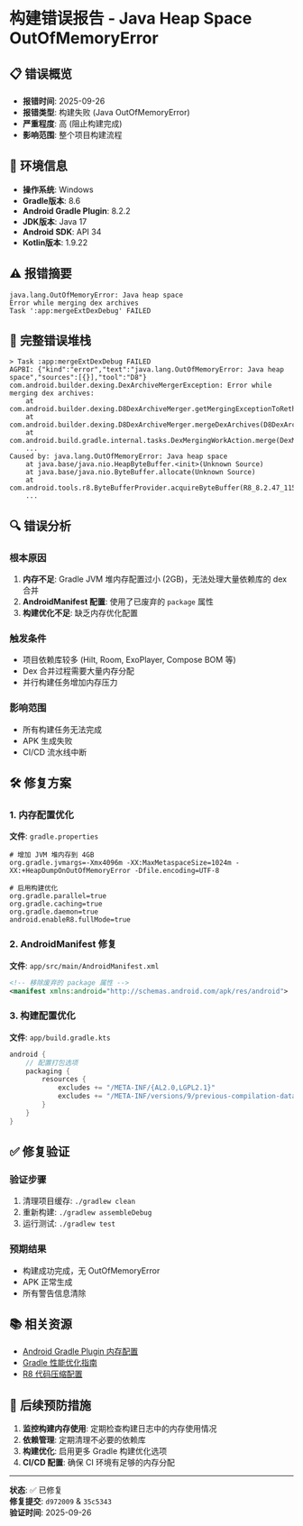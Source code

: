 # 构建错误报告 - Java Heap Space OutOfMemoryError

## 📋 错误概览

- **报错时间**: 2025-09-26
- **报错类型**: 构建失败 (Java OutOfMemoryError)
- **严重程度**: 高 (阻止构建完成)
- **影响范围**: 整个项目构建流程

## 🔧 环境信息

- **操作系统**: Windows
- **Gradle版本**: 8.6
- **Android Gradle Plugin**: 8.2.2
- **JDK版本**: Java 17
- **Android SDK**: API 34
- **Kotlin版本**: 1.9.22

## ⚠️ 报错摘要

```
java.lang.OutOfMemoryError: Java heap space
Error while merging dex archives
Task ':app:mergeExtDexDebug' FAILED
```

## 📝 完整错误堆栈

```
> Task :app:mergeExtDexDebug FAILED
AGPBI: {"kind":"error","text":"java.lang.OutOfMemoryError: Java heap space","sources":[{}],"tool":"D8"}
com.android.builder.dexing.DexArchiveMergerException: Error while merging dex archives: 
	at com.android.builder.dexing.D8DexArchiveMerger.getMergingExceptionToRethrow(D8DexArchiveMerger.java:159)
	at com.android.builder.dexing.D8DexArchiveMerger.mergeDexArchives(D8DexArchiveMerger.java:147)
	at com.android.build.gradle.internal.tasks.DexMergingWorkAction.merge(DexMergingTask.kt:891)
	...
Caused by: java.lang.OutOfMemoryError: Java heap space
	at java.base/java.nio.HeapByteBuffer.<init>(Unknown Source)
	at java.base/java.nio.ByteBuffer.allocate(Unknown Source)
	at com.android.tools.r8.ByteBufferProvider.acquireByteBuffer(R8_8.2.47_115170b0e238ab4c8fd3abe4aa31d20c98f8a77f61775e861794cc2d75fbdf13:1)
	...
```

## 🔍 错误分析

### 根本原因
1. **内存不足**: Gradle JVM 堆内存配置过小 (2GB)，无法处理大量依赖库的 dex 合并
2. **AndroidManifest 配置**: 使用了已废弃的 `package` 属性
3. **构建优化不足**: 缺乏内存优化配置

### 触发条件
- 项目依赖库较多 (Hilt, Room, ExoPlayer, Compose BOM 等)
- Dex 合并过程需要大量内存分配
- 并行构建任务增加内存压力

### 影响范围
- 所有构建任务无法完成
- APK 生成失败
- CI/CD 流水线中断

## 🛠️ 修复方案

### 1. 内存配置优化
**文件**: `gradle.properties`
```properties
# 增加 JVM 堆内存到 4GB
org.gradle.jvmargs=-Xmx4096m -XX:MaxMetaspaceSize=1024m -XX:+HeapDumpOnOutOfMemoryError -Dfile.encoding=UTF-8

# 启用构建优化
org.gradle.parallel=true
org.gradle.caching=true
org.gradle.daemon=true
android.enableR8.fullMode=true
```

### 2. AndroidManifest 修复
**文件**: `app/src/main/AndroidManifest.xml`
```xml
<!-- 移除废弃的 package 属性 -->
<manifest xmlns:android="http://schemas.android.com/apk/res/android">
```

### 3. 构建配置优化
**文件**: `app/build.gradle.kts`
```kotlin
android {
    // 配置打包选项
    packaging {
        resources {
            excludes += "/META-INF/{AL2.0,LGPL2.1}"
            excludes += "/META-INF/versions/9/previous-compilation-data.bin"
        }
    }
}
```

## ✅ 修复验证

### 验证步骤
1. 清理项目缓存: `./gradlew clean`
2. 重新构建: `./gradlew assembleDebug`
3. 运行测试: `./gradlew test`

### 预期结果
- 构建成功完成，无 OutOfMemoryError
- APK 正常生成
- 所有警告信息清除

## 📚 相关资源

- [Android Gradle Plugin 内存配置](https://developer.android.com/studio/build/optimize-your-build#memory)
- [Gradle 性能优化指南](https://docs.gradle.org/current/userguide/performance.html)
- [R8 代码压缩配置](https://developer.android.com/studio/build/shrink-code)

## 🔄 后续预防措施

1. **监控构建内存使用**: 定期检查构建日志中的内存使用情况
2. **依赖管理**: 定期清理不必要的依赖库
3. **构建优化**: 启用更多 Gradle 构建优化选项
4. **CI/CD 配置**: 确保 CI 环境有足够的内存分配

---
**状态**: ✅ 已修复  
**修复提交**: `d972009` & `35c5343`  
**验证时间**: 2025-09-26